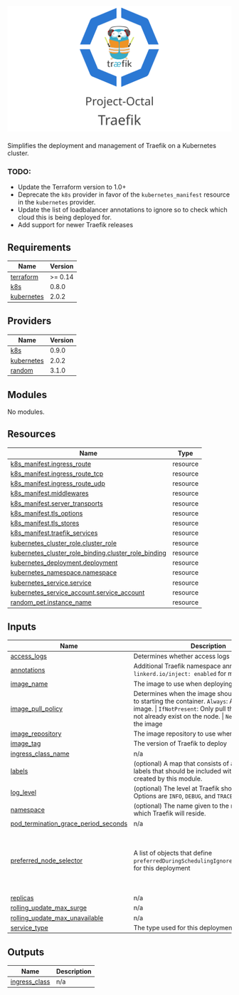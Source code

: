 ![Project Octal: Traefik](docs/images/project-octal-traefik.svg "Project Octal: Traefik")
---

Simplifies the deployment and management of Traefik on a Kubernetes cluster.

### TODO: 
- Update the Terraform version to 1.0+
- Deprecate the `k8s` provider in favor of the `kubernetes_manifest` resource in the `kubernetes` provider.
- Update the list of loadbalancer annotations to ignore so to check which cloud this is being deployed for.
- Add support for newer Traefik releases

<!-- BEGIN_TF_DOCS -->
## Requirements

| Name | Version |
|------|---------|
| <a name="requirement_terraform"></a> [terraform](#requirement\_terraform) | >= 0.14 |
| <a name="requirement_k8s"></a> [k8s](#requirement\_k8s) | 0.8.0 |
| <a name="requirement_kubernetes"></a> [kubernetes](#requirement\_kubernetes) | 2.0.2 |

## Providers

| Name | Version |
|------|---------|
| <a name="provider_k8s"></a> [k8s](#provider\_k8s) | 0.9.0 |
| <a name="provider_kubernetes"></a> [kubernetes](#provider\_kubernetes) | 2.0.2 |
| <a name="provider_random"></a> [random](#provider\_random) | 3.1.0 |

## Modules

No modules.

## Resources

| Name | Type |
|------|------|
| [k8s_manifest.ingress_route](https://registry.terraform.io/providers/banzaicloud/k8s/0.8.0/docs/resources/manifest) | resource |
| [k8s_manifest.ingress_route_tcp](https://registry.terraform.io/providers/banzaicloud/k8s/0.8.0/docs/resources/manifest) | resource |
| [k8s_manifest.ingress_route_udp](https://registry.terraform.io/providers/banzaicloud/k8s/0.8.0/docs/resources/manifest) | resource |
| [k8s_manifest.middlewares](https://registry.terraform.io/providers/banzaicloud/k8s/0.8.0/docs/resources/manifest) | resource |
| [k8s_manifest.server_transports](https://registry.terraform.io/providers/banzaicloud/k8s/0.8.0/docs/resources/manifest) | resource |
| [k8s_manifest.tls_options](https://registry.terraform.io/providers/banzaicloud/k8s/0.8.0/docs/resources/manifest) | resource |
| [k8s_manifest.tls_stores](https://registry.terraform.io/providers/banzaicloud/k8s/0.8.0/docs/resources/manifest) | resource |
| [k8s_manifest.traefik_services](https://registry.terraform.io/providers/banzaicloud/k8s/0.8.0/docs/resources/manifest) | resource |
| [kubernetes_cluster_role.cluster_role](https://registry.terraform.io/providers/hashicorp/kubernetes/2.0.2/docs/resources/cluster_role) | resource |
| [kubernetes_cluster_role_binding.cluster_role_binding](https://registry.terraform.io/providers/hashicorp/kubernetes/2.0.2/docs/resources/cluster_role_binding) | resource |
| [kubernetes_deployment.deployment](https://registry.terraform.io/providers/hashicorp/kubernetes/2.0.2/docs/resources/deployment) | resource |
| [kubernetes_namespace.namespace](https://registry.terraform.io/providers/hashicorp/kubernetes/2.0.2/docs/resources/namespace) | resource |
| [kubernetes_service.service](https://registry.terraform.io/providers/hashicorp/kubernetes/2.0.2/docs/resources/service) | resource |
| [kubernetes_service_account.service_account](https://registry.terraform.io/providers/hashicorp/kubernetes/2.0.2/docs/resources/service_account) | resource |
| [random_pet.instance_name](https://registry.terraform.io/providers/hashicorp/random/latest/docs/resources/pet) | resource |

## Inputs

| Name | Description | Type | Default | Required |
|------|-------------|------|---------|:--------:|
| <a name="input_access_logs"></a> [access\_logs](#input\_access\_logs) | Determines whether access logs will be kept. | `bool` | `"true"` | no |
| <a name="input_annotations"></a> [annotations](#input\_annotations) | Additional Traefik namespace annotations (e.g. for `linkerd.io/inject: enabled` for mesh things) | `map(string)` | `{}` | no |
| <a name="input_image_name"></a> [image\_name](#input\_image\_name) | The image to use when deploying Traefik | `string` | `"library/traefik"` | no |
| <a name="input_image_pull_policy"></a> [image\_pull\_policy](#input\_image\_pull\_policy) | Determines when the image should be pulled prior to starting the container. `Always`: Always pull the image. \| `IfNotPresent`: Only pull the image if it does not already exist on the node. \| `Never`: Never pull the image | `string` | `"Always"` | no |
| <a name="input_image_repository"></a> [image\_repository](#input\_image\_repository) | The image repository to use when pulling images | `string` | `"registry.hub.docker.com"` | no |
| <a name="input_image_tag"></a> [image\_tag](#input\_image\_tag) | The version of Traefik to deploy | `string` | `"2.4.8"` | no |
| <a name="input_ingress_class_name"></a> [ingress\_class\_name](#input\_ingress\_class\_name) | n/a | `string` | `"traefik"` | no |
| <a name="input_labels"></a> [labels](#input\_labels) | (optional) A map that consists of any additional labels that should be included with resources created by this module. | `map(string)` | `{}` | no |
| <a name="input_log_level"></a> [log\_level](#input\_log\_level) | (optional) The level at Traefik should be logging at. Options are `INFO`, `DEBUG`, and `TRACE`. | `string` | `"INFO"` | no |
| <a name="input_namespace"></a> [namespace](#input\_namespace) | (optional) The name given to the namespace in which Traefik will reside. | `string` | `"kube-traefik"` | no |
| <a name="input_pod_termination_grace_period_seconds"></a> [pod\_termination\_grace\_period\_seconds](#input\_pod\_termination\_grace\_period\_seconds) | n/a | `number` | `60` | no |
| <a name="input_preferred_node_selector"></a> [preferred\_node\_selector](#input\_preferred\_node\_selector) | A list of objects that define `preferredDuringSchedulingIgnoredDuringExecution` for this deployment | <pre>list(object({<br>    weight   = number,<br>    key      = string,<br>    operator = string,<br>    values   = list(string)<br>  }))</pre> | `[]` | no |
| <a name="input_replicas"></a> [replicas](#input\_replicas) | n/a | `number` | `2` | no |
| <a name="input_rolling_update_max_surge"></a> [rolling\_update\_max\_surge](#input\_rolling\_update\_max\_surge) | n/a | `number` | `1` | no |
| <a name="input_rolling_update_max_unavailable"></a> [rolling\_update\_max\_unavailable](#input\_rolling\_update\_max\_unavailable) | n/a | `number` | `1` | no |
| <a name="input_service_type"></a> [service\_type](#input\_service\_type) | The type used for this deployments service. | `string` | `"LoadBalancer"` | no |

## Outputs

| Name | Description |
|------|-------------|
| <a name="output_ingress_class"></a> [ingress\_class](#output\_ingress\_class) | n/a |
<!-- END_TF_DOCS -->
